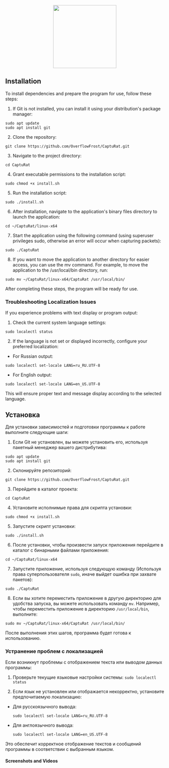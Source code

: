 <p align="center">
    <img src="https://github.com/user-attachments/assets/c430284a-6168-462d-8cb1-50d5f54b928e" width="200">
</p>

## Installation

To install dependencies and prepare the program for use, follow these steps:

1. If Git is not installed, you can install it using your distribution's package manager:
```
sudo apt update
sudo apt install git
```

2. Clone the repository:
```
git clone https://github.com/OverflowFrost/CaptuRat.git
```

3. Navigate to the project directory:
```
cd CaptuRat
```

4. Grant executable permissions to the installation script:
```
sudo chmod +x install.sh
```

5. Run the installation script:
```
sudo ./install.sh
```

6. After installation, navigate to the application's binary files directory to launch the application:
```
cd ~/CaptuRat/linux-x64
```

7. Start the application using the following command (using superuser privileges sudo, otherwise an error will occur when capturing packets):
```
sudo ./CaptuRat
```

8. If you want to move the application to another directory for easier access, you can use the mv command. For example, to move the application to the /usr/local/bin directory, run:
```
sudo mv ~/CaptuRat/linux-x64/CaptuRat /usr/local/bin/
```

After completing these steps, the program will be ready for use.

### Troubleshooting Localization Issues

If you experience problems with text display or program output:

1. Check the current system language settings:

```sudo localectl status```

2. If the language is not set or displayed incorrectly, configure your preferred localization:

- For Russian output:

```sudo localectl set-locale LANG=ru_RU.UTF-8```

- For English output:

```sudo localectl set-locale LANG=en_US.UTF-8```

This will ensure proper text and message display according to the selected language.


## Установка

Для установки зависимостей и подготовки программы к работе выполните следующие шаги:

1. Если Git не установлен, вы можете установить его, используя пакетный менеджер вашего дистрибутива:
```
sudo apt update
sudo apt install git
```

2. Склонируйте репозиторий:
```
git clone https://github.com/OverflowFrost/CaptuRat.git
```

3. Перейдите в каталог проекта:
```
cd CaptuRat
```

4. Установите исполнимые права для скрипта установки:
```
sudo chmod +x install.sh
```

5. Запустите скрипт установки:
```
sudo ./install.sh
```

6. После установки, чтобы произвести запуск приложения перейдите в каталог с бинарными файлами приложения:
```
cd ~/CaptuRat/linux-x64
```

7. Запустите приложение, используя следующую команду (Используя права суперпользователя `sudo`, иначе выйдет ошибка при захвате пакетов):
```
sudo ./CaptuRat
```

8. Если вы хотите переместить приложение в другую директорию для удобства запуска, вы можете использовать команду `mv`. Например, чтобы переместить приложение в директорию `/usr/local/bin`, выполните:
```
sudo mv ~/CaptuRat/linux-x64/CaptuRat /usr/local/bin/
```

После выполнения этих шагов, программа будет готова к использованию.

### Устранение проблем с локализацией

Если возникнут проблемы с отображением текста или выводом данных программы:

1. Проверьте текущие языковые настройки системы:
```sudo localectl status```


2. Если язык не установлен или отображается некорректно, установите предпочитаемую локализацию:
- Для русскоязычного вывода:
  ```
  sudo localectl set-locale LANG=ru_RU.UTF-8
  ```
- Для англоязычного вывода:
  ```
  sudo localectl set-locale LANG=en_US.UTF-8
  ```

Это обеспечит корректное отображение текстов и сообщений программы в соответствии с выбранным языком.

#### Screenshots and Videos

